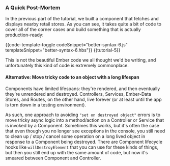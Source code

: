 <h3>A Quick Post-Mortem</h3>

<p>
In the previous part of the tutorial, we built a component that
fetches and displays nearby retail stores. As you can see, it takes
quite a bit of code to cover all of the corner cases and build
something that is actually production-ready:
</p>

{{code-template-toggle
    codeSnippet="better-syntax-6.js"
    templateSnippet="better-syntax-6.hbs"}}
{{tutorial-5}}

<p>
This is not the beautiful Ember code we all thought we'd be writing,
and unfortunately this kind of code is extremely commonplace.
</p>

<h4>Alternative: Move tricky code to an object with a long lifespan</h4>

<p>
Components have limited lifespans: they're rendered, and then
eventually they're unrendered and destroyed. Controllers, Services, Ember-Data
Stores, and Routes, on the other hand, live forever (or at least until
the app is torn down in a testing environment).
</p>

<p>
As such, one approach
to avoiding <code>"set on destroyed object"</code> errors is to move
tricky async logic into a method/action on a Controller or Service that
is invoked by a Component. Sometimes this works, but it's often the case
that even though you no longer see exceptions in the console, you still need to
clean up / stop / cancel some operation on a long lived object in response
to a Component being destroyed. There are Component lifecycle hooks
like <code>willDestroyElement</code> that you can use for these kinds of things,
but then you still end up with the same amount of code, but now it's smeared
between Component and Controller.
</p>












